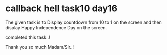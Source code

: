 # callback hell task10 day16

The given task is to Display countdown from 10 to 1 on the screen and then display Happy Independence Day on the screen.

completed this task..!

Thank you so much Madam/Sir..!